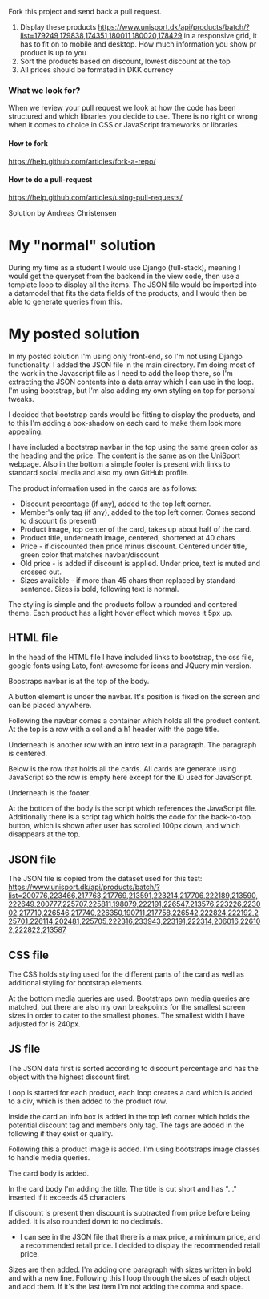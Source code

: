 Fork this project and send back a pull request.

1. Display these products https://www.unisport.dk/api/products/batch/?list=179249,179838,174351,180011,180020,178429 in a responsive grid, it has to fit on to mobile and desktop. How much information you show pr product is up to you
2. Sort the products based on discount, lowest discount at the top
3. All prices should be formated in DKK currency

### What we look for?

When we review your pull request we look at how the code has been structured and which libraries you decide to use. There is no right or wrong when it comes to choice in CSS or JavaScript frameworks or libraries

#### How to fork

https://help.github.com/articles/fork-a-repo/ 

#### How to do a pull-request

https://help.github.com/articles/using-pull-requests/


Solution by Andreas Christensen

# My "normal" solution
During my time as a student I would use Django (full-stack), meaning I would get the queryset from the backend in the view code, then use a template loop to display all the items. The JSON file would be imported into a datamodel that fits the data fields of the products, and I would then be able to generate queries from this.

# My posted solution
In my posted solution I'm using only front-end, so I'm not using Django functionality. I added the JSON file in the main directory. I'm doing most of the work in the Javascript file as I need to add the loop there, so I'm extracting the JSON contents into a data array which I can use in the loop. I'm using bootstrap, but I'm also adding my own styling on top for personal tweaks.

I decided that bootstrap cards would be fitting to display the products, and to this I'm adding a box-shadow on each card to make them look more appealing.

I have included a bootstrap navbar in the top using the same green color as the heading and the price. The content is the same as on the UniSport webpage. Also in the bottom a simple footer is present with links to standard social media and also my own GitHub profile.

The product information used in the cards are as follows:
- Discount percentage (if any), added to the top left corner.
- Member's only tag (if any), added to the top left corner. Comes second to discount (is present)
- Product image, top center of the card, takes up about half of the card.
- Product title, underneath image, centered, shortened at 40 chars
- Price - if discounted then price minus discount. Centered under title, green color that matches navbar/discount
- Old price - is added if discount is applied. Under price, text is muted and crossed out.
- Sizes available - if more than 45 chars then replaced by standard sentence. Sizes is bold, following text is normal.

The styling is simple and the products follow a rounded and centered theme. Each product has a light hover effect which moves it 5px up.

## HTML file
In the head of the HTML file I have included links to bootstrap, the css file, google fonts using Lato, font-awesome for icons and JQuery min version.

Boostraps navbar is at the top of the body.

A button element is under the navbar. It's position is fixed on the screen and can be placed anywhere.

Following the navbar comes a container which holds all the product content. At the top is a row with a col and a h1 header with the page title.

Underneath is another row with an intro text in a paragraph. The paragraph is centered.

Below is the row that holds all the cards. All cards are generate using JavaScript so the row is empty here except for the ID used for JavaScript.

Underneath is the footer.

At the bottom of the body is the script which references the JavaScript file. Additionally there is a script tag which holds the code for the back-to-top button, which is shown after user has scrolled 100px down, and which disappears at the top.

## JSON file
The JSON file is copied from the dataset used for this test:
https://www.unisport.dk/api/products/batch/?list=200776,223466,217763,217769,213591,223214,217706,222189,213590,222649,200777,225707,225811,198079,222191,226547,213576,223226,223002,217710,226546,217740,226350,190711,217758,226542,222824,222192,225701,226114,202481,225705,222316,233943,223191,222314,206016,226102,222822,213587

## CSS file
The CSS holds styling used for the different parts of the card as well as additional styling for bootstrap elements.

At the bottom media queries are used. Bootstraps own media queries are matched, but there are also my own breakpoints for the smallest screen sizes in order to cater to the smallest phones. The smallest width I have adjusted for is 240px.

## JS file
The JSON data first is sorted according to discount percentage and has the object with the highest discount first.

Loop is started for each product, each loop creates a card which is added to a div, which is then added to the product row.

Inside the card an info box is added in the top left corner which holds the potential discount tag and members only tag. The tags are added in the following if they exist or qualify.

Following this a product image is added. I'm using bootstraps image classes to handle media queries.

The card body is added.

In the card body I'm adding the title. The title is cut short and has "..." inserted if it exceeds 45 characters

If discount is present then discount is subtracted from price before being added. It is also rounded down to no decimals.
- I can see in the JSON file that there is a max price, a minimum price, and a recommended retail price. I decided to display the recommended retail price.

Sizes are then added. I'm adding one paragraph with sizes written in bold and with a new line. Following this I loop through the sizes of each object and add them. If it's the last item I'm not adding the comma and space.
